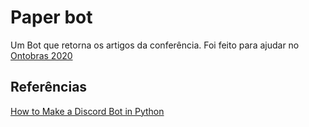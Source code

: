 # Paper bot
Um Bot que retorna os artigos da conferência. Foi feito para ajudar no [Ontobras 2020](https://www.inf.ufrgs.br/ontobras/)

## Referências
[How to Make a Discord Bot in Python](https://realpython.com/how-to-make-a-discord-bot-python/)
